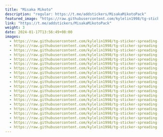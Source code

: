 ```yaml
---
title: "Misaka Mikoto"
description: "regular: https://t.me/addstickers/MisakaMikotoPack"
featured_image: "https://raw.githubusercontent.com/kylelin1998/tg-sticker-spreading-worldwide-images/main/img/90b21919-1761-4d9d-8c78-ccf7d56d3ca4.jpg"
link: "https://t.me/addstickers/MisakaMikotoPack"
weight: 3
date: 2024-01-17T13:56:49+08:00
images:
  - https://raw.githubusercontent.com/kylelin1998/tg-sticker-spreading-worldwide-images/main/img/90b21919-1761-4d9d-8c78-ccf7d56d3ca4.jpg
  - https://raw.githubusercontent.com/kylelin1998/tg-sticker-spreading-worldwide-images/main/img/93466234-c8c2-4f98-b222-490b254098db.jpg
  - https://raw.githubusercontent.com/kylelin1998/tg-sticker-spreading-worldwide-images/main/img/9911e2ab-e371-4e13-b10a-8b24cbf79670.jpg
  - https://raw.githubusercontent.com/kylelin1998/tg-sticker-spreading-worldwide-images/main/img/78f6d242-570e-4b03-ac1f-bb68cc859e04.jpg
  - https://raw.githubusercontent.com/kylelin1998/tg-sticker-spreading-worldwide-images/main/img/eee431ae-f3da-48e1-b31b-a3c1d13e68ed.jpg
  - https://raw.githubusercontent.com/kylelin1998/tg-sticker-spreading-worldwide-images/main/img/29b128ed-c8c9-4c09-8c4d-60f2170f2f24.jpg
  - https://raw.githubusercontent.com/kylelin1998/tg-sticker-spreading-worldwide-images/main/img/8b1c3b9d-e674-4ce9-b147-a943f106cd41.jpg
  - https://raw.githubusercontent.com/kylelin1998/tg-sticker-spreading-worldwide-images/main/img/1e601f9f-e462-4b16-bd75-e56324ad91ee.jpg
  - https://raw.githubusercontent.com/kylelin1998/tg-sticker-spreading-worldwide-images/main/img/76ef14fb-6b9b-41dd-9a85-e85a54ab63ba.jpg
  - https://raw.githubusercontent.com/kylelin1998/tg-sticker-spreading-worldwide-images/main/img/cf6313f2-5862-497d-abd9-bbec649bfc85.jpg
  - https://raw.githubusercontent.com/kylelin1998/tg-sticker-spreading-worldwide-images/main/img/ef47f805-2639-4cb6-9402-aca50aedbec9.jpg
  - https://raw.githubusercontent.com/kylelin1998/tg-sticker-spreading-worldwide-images/main/img/597187d7-75d7-4d93-a04b-03ef608812be.jpg
  - https://raw.githubusercontent.com/kylelin1998/tg-sticker-spreading-worldwide-images/main/img/c9edfc7f-4c52-42c9-ba2e-9a34ab35260f.jpg
  - https://raw.githubusercontent.com/kylelin1998/tg-sticker-spreading-worldwide-images/main/img/8bdcbff7-1f4f-4688-98fe-32f32bddcf20.jpg
  - https://raw.githubusercontent.com/kylelin1998/tg-sticker-spreading-worldwide-images/main/img/f064e5bc-3042-4a97-94a5-75f4b9b80e76.jpg
  - https://raw.githubusercontent.com/kylelin1998/tg-sticker-spreading-worldwide-images/main/img/c5084cd6-a7ac-4ba6-bb5f-fac1a73160ae.jpg
  - https://raw.githubusercontent.com/kylelin1998/tg-sticker-spreading-worldwide-images/main/img/f828df2e-0a4b-4f38-ad45-8276e5c5b2b6.jpg
  - https://raw.githubusercontent.com/kylelin1998/tg-sticker-spreading-worldwide-images/main/img/e98c238e-7ce8-4b34-ab70-8130db3f744d.jpg
  - https://raw.githubusercontent.com/kylelin1998/tg-sticker-spreading-worldwide-images/main/img/ea64eb31-ce5e-4960-973d-81a7053be76e.jpg
  - https://raw.githubusercontent.com/kylelin1998/tg-sticker-spreading-worldwide-images/main/img/e770134d-f86a-4587-bbbe-34ed6c7b43f5.jpg
---
```

